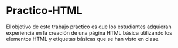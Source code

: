# Practico-HTML
El objetivo de este trabajo práctico es que los estudiantes adquieran experiencia en la creación de una página HTML básica utilizando los elementos HTML y etiquetas básicas que se han visto en clase.
